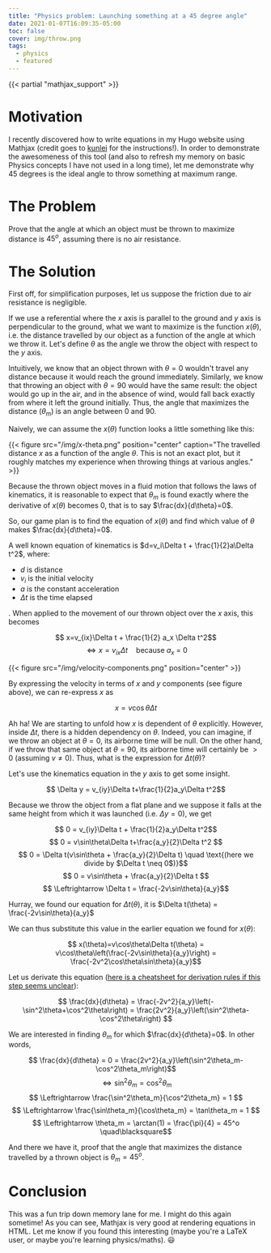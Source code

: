 ```yaml
---
title: "Physics problem: Launching something at a 45 degree angle"
date: 2021-01-07T16:09:35-05:00
toc: false
cover: img/throw.png
tags:
  - physics
  - featured
---
```

{{< partial "mathjax_support" >}}
# Motivation

I recently discovered how to write equations in my Hugo website using Mathjax (credit goes to
[kunlei](https://kunlei.github.io/2019/08/19/mathjax-setup/) for the instructions!). In order to demonstrate
the awesomeness of this tool (and also to refresh my memory on basic Physics concepts I have not used in a
long time), let me demonstrate why 45 degrees is the ideal angle to throw something at maximum range.

# The Problem

Prove that the angle at which an object must be thrown to maximize
distance is $45^{o}$, assuming there is no air resistance.

# The Solution

First off, for simplification purposes, let us suppose the friction due to air resistance is negligible.

If we use a referential where the $x$ axis is parallel to the ground and $y$ axis is perpendicular to the
ground, what we want to maximize is the function $x(\theta)$, i.e. the distance travelled by our object as a
function of the angle at which we throw it. Let's define $\theta$ as the angle we throw the object with
respect to the $y$ axis.

Intuitively, we know that an object thrown with $\theta=0$ wouldn't travel any distance because
it would reach the ground immediately. Similarly, we know that throwing an object with $\theta=90$ would have the
same result: the object would go up in the air, and in the absence of wind, would fall back exactly from where
it left the ground initially. Thus, the angle that maximizes the distance ($\theta_m$) is an angle
between 0 and 90.

Naively, we can assume the $x(\theta)$ function looks a little something like this:

{{< figure src="/img/x-theta.png" position="center" caption="The travelled distance $x$ as a function of the angle $\theta$. This is not an exact plot, but it roughly matches my experience when throwing things at various angles." >}}

Because the thrown object moves in a fluid motion that follows the laws of kinematics, it is reasonable to
expect that $\theta_m$ is found exactly where the derivative of $x(\theta)$ becomes 0, that is to say
$\frac{dx}{d\theta}=0$.

So, our game plan is to find the equation of $x(\theta)$ and find which value of $\theta$ makes
$\frac{dx}{d\theta}=0$.

A well known equation of kinematics is $d=v_i\Delta t + \frac{1}{2}a\Delta t^2$, where:
- $d$ is distance
- $v_i$ is the initial velocity
- $a$ is the constant acceleration
- $\Delta t$ is the time elapsed

. When applied to the movement
of our thrown object over the $x$ axis, this becomes

$$ x=v_{ix}\Delta t + \frac{1}{2} a_x \Delta t^2$$
$$ \Leftrightarrow x=  v_{ix}\Delta t \quad \text{because $a_x$ = 0}$$

{{< figure src="/img/velocity-components.png" position="center" >}}

By expressing the velocity in terms of $x$ and $y$ components (see figure above), we can re-express $x$ as

$$ x = v\cos\theta\Delta t $$

Ah ha! We are starting to unfold how $x$ is dependent of $\theta$ explicitly. However, inside $\Delta t$,
there is a hidden dependency on $\theta$. Indeed, you can imagine, if we throw an object at $\theta=0$, its
airborne time will be null. On the other hand, if we throw that same object at $\theta=90$, its airborne time
will certainly be $>0$ (assuming $v \neq 0$). Thus, what is the expression for $\Delta t (\theta)$?

Let's use the kinematics equation in the $y$ axis to get some insight.

$$ \Delta y = v_{iy}\Delta t+\frac{1}{2}a_y\Delta t^2$$

Because we throw the object from a flat plane and we suppose it falls at the same height from which it was
launched (i.e. $\Delta y = 0$), we get

$$ 0 = v_{iy}\Delta t + \frac{1}{2}a_y\Delta t^2$$
$$ 0 = v\sin\theta\Delta t+\frac{a_y}{2}\Delta t^2 $$
$$ 0 = \Delta t(v\sin\theta + \frac{a_y}{2}\Delta t) \quad \text{(here we divide by $\Delta t \neq 0$)}$$
$$ 0 = v\sin\theta + \frac{a_y}{2}\Delta t $$
$$ \Leftrightarrow \Delta t = \frac{-2v\sin\theta}{a_y}$$

Hurray, we found our equation for $\Delta t (\theta)$, it is $\Delta t(\theta) = \frac{-2v\sin\theta}{a_y}$

We can thus substitute this value in the earlier equation we found for $x(\theta)$:

$$ x(\theta)=v\cos\theta\Delta t(\theta) = v\cos\theta\left(\frac{-2v\sin\theta}{a_y}\right) = \frac{-2v^2\cos\theta\sin\theta}{a_y}$$

Let us derivate this equation ([here is a cheatsheet for derivation rules
if this step seems
unclear](https://www.mathsisfun.com/calculus/derivatives-rules.html)):

$$ \frac{dx}{d\theta} = \frac{-2v^2}{a_y}\left(-\sin^2\theta+\cos^2\theta\right) = \frac{2v^2}{a_y}\left(\sin^2\theta-\cos^2\theta\right) $$

We are interested in finding $\theta_m$ for which $\frac{dx}{d\theta}=0$. In other words,

$$ \frac{dx}{d\theta} = 0 = \frac{2v^2}{a_y}\left(\sin^2\theta_m-\cos^2\theta_m\right)$$
$$ \Leftrightarrow \sin^2\theta_m = \cos^2\theta_m $$
$$ \Leftrightarrow \frac{\sin^2\theta_m}{\cos^2\theta_m} = 1 $$
$$ \Leftrightarrow \frac{\sin\theta_m}{\cos\theta_m} = \tan\theta_m = 1 $$
$$ \Leftrightarrow \theta_m = \arctan(1) = \frac{\pi}{4} = 45^o \quad\blacksquare$$

And there we have it, proof that the angle that maximizes the distance travelled by a thrown object is
$\theta_m = 45^o$.

# Conclusion

This was a fun trip down memory lane for me. I might do this again sometime! As you can see, Mathjax is very
good at rendering equations in HTML. Let me know if you found this interesting (maybe you're a LaTeX user, or
maybe you're learning physics/maths). :smiley:
